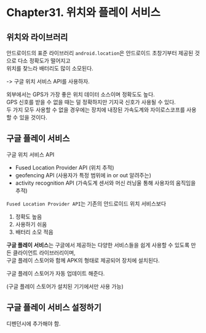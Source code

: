 # Chapter31. 위치와 플레이 서비스

## 위치와 라이브러리

안드로이드의 표준 라이브러리 `android.location`은 안드로이드 초창기부터 제공된 것으로 다소 정확도가 떨어지고  
위치를 찾느라 배터리도 많이 소모된다.   

-> 구글 위치 서비스 API를 사용하자.

외부에서는 GPS가 가장 좋은 위치 데이터 소스이며 정확도도 높다.  
GPS 신호를 받을 수 없을 때는 덜 정확하지만 기지국 신호가 사용될 수 있다.  
두 가지 모두 사용할 수 없을 경우에는 장치에 내장된 가속도계와 자이로스코프를 사용할 수 있을 것이다.  


## 구글 플레이 서비스

구글 위치 서비스 API 
- Fused Location Provider API (위치 추적)
- geofencing API (사용자가 특정 범위에 in or out 알려주는)
- activity recognition API (가속도계 센서와 머신 러닝울 통해 사용자의 움직임을 추적)


`Fused Location Provider API`는 기존의 안드로이드 위치 서비스보다
1. 정확도 높음
2. 사용하기 쉬움
3. 배터리 소모 적음


**구글 플레이 서비스**는 구글에서 제공하는 다양한 서비스들을 쉽게 사용할 수 있도록 만든 클라이언트 라이브러리이며,  
구글 플레이 스토어와 함께 APK의 형태로 제공되어 장치에 설치된다.  

구글 플레이 스토어가 자동 업데이트 해준다.  

(구글 플레이 스토어가 설치된 기기에서만 사용 가능)


## 구글 플레이 서비스 설정하기

디펜던시에 추가해야 함.



